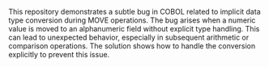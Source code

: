 This repository demonstrates a subtle bug in COBOL related to implicit data type conversion during MOVE operations.  The bug arises when a numeric value is moved to an alphanumeric field without explicit type handling. This can lead to unexpected behavior, especially in subsequent arithmetic or comparison operations. The solution shows how to handle the conversion explicitly to prevent this issue. 